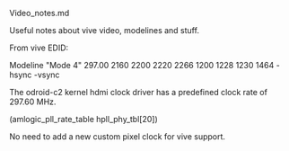 Video_notes.md

Useful notes about vive video, modelines and stuff.

From vive EDID:

Modeline 	"Mode 4" 297.00 2160 2200 2220 2266 1200 1228 1230 1464 -hsync -vsync

The odroid-c2 kernel hdmi clock driver has a predefined clock rate of 297.60 MHz.

(amlogic_pll_rate_table hpll_phy_tbl[20])

No need to add a new custom pixel clock for vive support.
